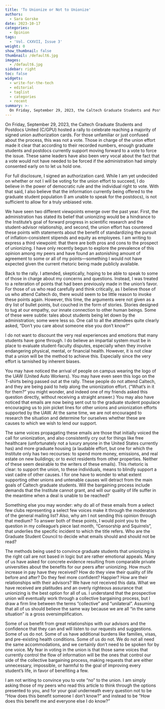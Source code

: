 ```yaml
---
title: 'To Unionize or Not to Unionize'
authors:
  - Sara Gorske
date: 2023-10-17
categories:
  - Opinion
tags:
  - 'Vol. CXXVII, Issue 3'
weight: 0
show_thumbnail: false
thumbnail: /default6.jpg
images:
  - /default6.jpg
sidebar: right
toc: false
widgets:
  - write-for-the-tech
  - editorial
  - taglist
  - categories
  - recent
summary: >-
  On Friday, September 29, 2023, the Caltech Graduate Students and Postdocs United (C/GPU) hosted a rally to celebrate reaching a majority of signed union authorization cards. For those unfamiliar or just confused about the process, this was not a vote. Those in charge of the union effort made it clear that according to their recorded numbers, enough graduate students and postdocs currently support moving forward to a vote to force the issue. These same leaders have also been very vocal about the fact that a vote would not have needed to be forced if the administration had simply consented early on to let us hold one.
---
```

On Friday, September 29, 2023, the Caltech Graduate Students and Postdocs United (C/GPU) hosted a rally to celebrate reaching a majority of signed union authorization cards. For those unfamiliar or just confused about the process, this was not a vote. Those in charge of the union effort made it clear that according to their recorded numbers, enough graduate students and postdocs currently support moving forward to a vote to force the issue. These same leaders have also been very vocal about the fact that a vote would not have needed to be forced if the administration had simply consented early on to let us hold one.

For full disclosure, I signed an authorization card. While I am yet undecided on whether or not I will be voting for the union effort to succeed, I do believe in the power of democratic rule and the individual right to vote. With that said, I also believe that the information currently being offered to the graduate student population (I am unable to speak for the postdocs), is not sufficient to allow for a truly unbiased vote.

We have seen two different viewpoints emerge over the past year. First, the administration has stated its belief that unionizing would be a hindrance to the Institute’s goal of forward progress in scientific research and the student-advisor relationship, and second, the union effort has countered these points with statements about the benefit of standardizing the pursuit of inflation-consistent stipends and equity as employees. I am writing to express a third viewpoint: that there are both pros and cons to the prospect of unionizing. I have only recently begun to explore the prevalence of this opinion among my peers and have found an astonishing amount of agreement to some or all of my points—something I would not have expected given the current rhetoric being made publicly available.

Back to the rally. I attended, skeptically, hoping to be able to speak to some of those in charge about my concerns and questions. Instead, I was treated to a reiteration of points that had been previously made in the union’s favor. For those of us who read carefully and think critically, as I believe those of us who attend Caltech do, there would seem to be little reason to invoke these points again. However, this time, the arguments were not given as a dry list of bullet points, but couched in the form of stories. Stories designed to tug at our empathy, our innate connection to other human beings. Some of these were subtle: tales about students being let down by the administration; some were less so. One call to all the attendees quite clearly asked, “Don’t you care about someone else you don’t know?”

I do not want to discount the very real experiences and emotions that many students have gone through. I do believe an impartial system must be in place to evaluate student-faculty disputes, especially when they involve endangering physical, mental, or financial health. However, it is not clear that a union will be the method to achieve this. Especially since the very effort is tarnished by inherent biases.

You may have noticed the arrival of people on campus wearing the logo of the UAW (United Auto Workers). You may have even seen this logo on the T-shirts being passed out at the rally. These people do not attend Caltech, and they are being paid to help along the unionization effort. (“What’s in it for them?” you might wonder, and indeed one of my friends asked this question directly, without receiving a straight answer.) You may also have noticed that emails are now being sent out to the graduate student populace encouraging us to join picket lines for other unions and unionization efforts supported by the UAW. At the same time, we are not encouraged to research the situation and determine for ourselves whether these are causes to which we wish to lend our support.

The same voices propagating these emails are those that initially voiced the call for unionization, and also consistently cry out for things like free healthcare (unfortunately not a luxury anyone in the United States currently has) and more graduate housing (a laudable effort, but one for which the Institute only has two recourses: to spend more money, emissions, and real estate on new buildings; or to evict residents from other properties. Neither of these seem desirable to the writers of these emails). This rhetoric is clear: to support the union, to these individuals, means to blindly support a vast cadre of other causes. I for one have to wonder to what extent supporting other unions and untenable causes will detract from the main goals of Caltech graduate students. Will the bargaining process include demands that the Institute cannot grant, and will our quality of life suffer in the meantime when a deal is unable to be reached?

Something else you may wonder: why do all of these emails from a select few clubs representing a select few voices make it through the moderators of the general mailing list? Also, why am I not sending this opinion through that medium? To answer both of these points, I would point you to the question in my colleague’s piece last month, “Censorship and Squirrels”, that underlies the specific incident to which the title refers. Who are the Graduate Student Council to decide what emails should and should not be read?

The methods being used to convince graduate students that unionizing is the right call are not based in logic but are rather emotional appeals. Many of us have asked for concrete evidence resulting from comparable private universities about the benefits for our peers after unionizing. How much increase in pay have they received? How do they view their quality of life before and after? Do they feel more confident? Happier? How are their relationships with their advisors? We have not received this data. What we have received are platitudes and an overly righteous assurance that unionizing is the best option for all of us. I understand that the prospective union will eventually work through a collective bargaining process, but I draw a firm line between the terms “collective” and “unilateral”. Assuming that all of us should believe the same way because we are all “in the same situation” is a gross oversimplification.

Some of us benefit from great relationships with our advisors and the confidence that they can and will listen to our requests and suggestions. Some of us do not. Some of us have additional burdens like families, visas, and pre-existing health conditions. Some of us do not. We do not all need the same accommodations, and we certainly don’t need to be spoken for by one voice. My fear in voting in the union is that those same voices that currently control the flow of information will be the ones that control our side of the collective bargaining process, making requests that are either unnecessary, impossible, or harmful to the goal of improving every student’s life, in favor of benefiting a few.

I am not writing to convince you to vote “no” to the union. I am simply asking those of my peers who read this article to think through the options presented to you, and for your goal underneath every question not to be “How does this benefit someone I don’t know?” and instead to be “How does this benefit me and everyone else I do know?”


